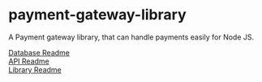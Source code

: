 # payment-gateway-library
A Payment gateway library, that can handle payments easily for Node JS.


<a href="https://github.com/mahmoudahmedd/payment-gateway-library/tree/main/Database%20Files">Database Readme</a>
<br>
<a href="https://github.com/mahmoudahmedd/payment-gateway-library/tree/main/Source%20Code/app">API Readme</a>
<br>
<a href="https://github.com/mahmoudahmedd/payment-gateway-library/tree/main/Source%20Code/lib">Library Readme</a>
